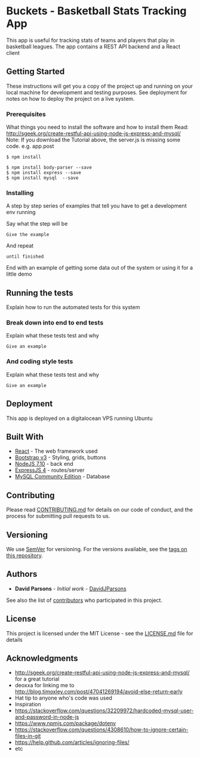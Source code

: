 # Buckets - Basketball Stats Tracking App

This app is useful for tracking stats of teams and players that play in basketball leagues. The app contains a REST API backend and a React client

## Getting Started

These instructions will get you a copy of the project up and running on your local machine for development and testing purposes. See deployment for notes on how to deploy the project on a live system.

### Prerequisites

What things you need to install the software and how to install them
Read: http://sgeek.org/create-restful-api-using-node-js-express-and-mysql/
Note: If you download the Tutorial above, the server.js is missing some code. e.g. app.post

```
$ npm install
 
$ npm install body-parser --save
$ npm install express --save
$ npm install mysql  --save

```

### Installing

A step by step series of examples that tell you have to get a development env running

Say what the step will be

```
Give the example
```

And repeat

```
until finished
```

End with an example of getting some data out of the system or using it for a little demo

## Running the tests

Explain how to run the automated tests for this system

### Break down into end to end tests

Explain what these tests test and why

```
Give an example
```

### And coding style tests

Explain what these tests test and why

```
Give an example
```

## Deployment

This app is deployed on a digitalocean VPS running Ubuntu

## Built With

* [React](https://facebook.github.io/react/) - The web framework used
* [Bootstrap v3](getbootstrap.com) - Styling, grids, buttons
* [NodeJS 7.10](https://nodejs.org) - back end
* [ExpressJS 4](https://expressjs.com) - routes/server
* [MySQL Community Edition](https://www.mysql.com/products/community/) - Database

## Contributing

Please read [CONTRIBUTING.md]() for details on our code of conduct, and the process for submitting pull requests to us.

## Versioning

We use [SemVer](http://semver.org/) for versioning. For the versions available, see the [tags on this repository](https://github.com/your/project/tags). 

## Authors

* **David Parsons** - *Initial work* - [DavidJParsons](https://github.com/davidjparsons)

See also the list of [contributors](https://github.com/your/project/contributors) who participated in this project.

## License

This project is licensed under the MIT License - see the [LICENSE.md](LICENSE.md) file for details

## Acknowledgments

* http://sgeek.org/create-restful-api-using-node-js-express-and-mysql/ for a great tutorial
* deoxxa for linking me to http://blog.timoxley.com/post/47041269194/avoid-else-return-early 
* Hat tip to anyone who's code was used
* Inspiration
* https://stackoverflow.com/questions/32209972/hardcoded-mysql-user-and-password-in-node-js
* https://www.npmjs.com/package/dotenv
* https://stackoverflow.com/questions/4308610/how-to-ignore-certain-files-in-git
* https://help.github.com/articles/ignoring-files/
* etc

